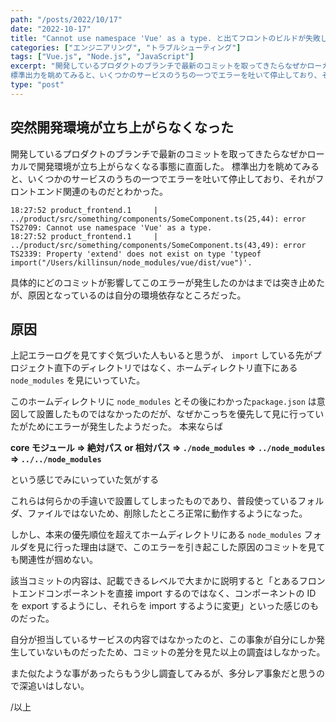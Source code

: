 ```yaml
---
path: "/posts/2022/10/17"
date: "2022-10-17"
title: "Cannot use namespace 'Vue' as a type. と出てフロントのビルドが失敗した"
categories: ["エンジニアリング", "トラブルシューティング"]
tags: ["Vue.js", "Node.js", "JavaScript"]
excerpt: "開発しているプロダクトのブランチで最新のコミットを取ってきたらなぜかローカルで開発環境が立ち上がらなくなる事態に直面した。
標準出力を眺めてみると、いくつかのサービスのうちの一つでエラーを吐いて停止しており、それがフロントエンド関連のものだとわかった。"
type: "post"
---
```


## 突然開発環境が立ち上がらなくなった

開発しているプロダクトのブランチで最新のコミットを取ってきたらなぜかローカルで開発環境が立ち上がらなくなる事態に直面した。
標準出力を眺めてみると、いくつかのサービスのうちの一つでエラーを吐いて停止しており、それがフロントエンド関連のものだとわかった。

```
18:27:52 product_frontend.1     | ../product/src/something/components/SomeComponent.ts(25,44): error TS2709: Cannot use namespace 'Vue' as a type.
18:27:52 product_frontend.1     | ../product/src/something/components/SomeComponent.ts(43,49): error TS2339: Property 'extend' does not exist on type 'typeof import("/Users/killinsun/node_modules/vue/dist/vue")'.
```

具体的にどのコミットが影響してこのエラーが発生したのかはまでは突き止めたが、原因となっているのは自分の環境依存なところだった。

## 原因

上記エラーログを見てすぐ気づいた人もいると思うが、 `import` している先がプロジェクト直下のディレクトリではなく、ホームディレクトリ直下にある `node_modules` を見にいっていた。

このホームディレクトリに `node_modules` とその後にわかった`package.json` は意図して設置したものではなかったのだが、なぜかこっちを優先して見に行っていたがためにエラーが発生したようだった。
本来ならば

**core モジュール => 絶対パス or 相対パス => `./node_modules` => `../node_modules` => `../../node_modules`**

という感じでみにいっていた気がする

これらは何らかの手違いで設置してしまったものであり、普段使っているフォルダ、ファイルではないため、削除したところ正常に動作するようになった。

しかし、本来の優先順位を超えてホームディレクトリにある `node_modules` フォルダを見に行った理由は謎で、このエラーを引き起こした原因のコミットを見ても関連性が掴めない。

該当コミットの内容は、記載できるレベルで大まかに説明すると「とあるフロントエンドコンポーネントを直接 import するのではなく、コンポーネントの ID を export するようにし、それらを import するように変更」といった感じのものだった。

自分が担当しているサービスの内容ではなかったのと、この事象が自分にしか発生していないものだったため、コミットの差分を見た以上の調査はしなかった。

また似たような事があったらもう少し調査してみるが、多分レア事象だと思うので深追いはしない。

/以上
